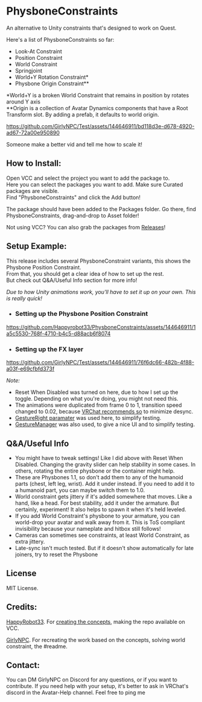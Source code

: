 # PhysboneConstraints
An alternative to Unity constraints that's designed to work on Quest.

Here's a list of PhysboneConstraints so far:

- Look-At Constraint
- Position Constraint
- World Constraint
- Springjoint
- World+Y Rotation Constraint*
- Physbone Origin Constraint**

*World+Y is a broken World Constraint that remains in position by rotates around Y axis<br>
**Origin is a collection of Avatar Dynamics components that have a Root Transform slot. By adding a prefab, it defaults to world origin.

https://github.com/GirlyNPC/Test/assets/144646911/bd118d3e-d678-4920-ad67-72a00e950890

Someone make a better vid and tell me how to scale it!

## How to Install:

Open VCC and select the project you want to add the package to.<br>
Here you can select the packages you want to add. Make sure Curated packages are visible.<br>
Find "PhysboneConstraints" and click the Add button!<br>

The package should have been added to the Packages folder. Go there, find PhysboneConstraints, drag-and-drop to Asset folder!

Not using VCC? You can also grab the packages from [Releases](https://github.com/Happyrobot33/PhysboneConstraints/releases)!

## Setup Example:

This release includes several PhysboneConstraint variants, this shows the Physbone Position Constraint.<br>
From that, you should get a clear idea of how to set up the rest. </br>
But check out Q&A/Useful Info section for more info!

*Due to how Unity animations work, you'll have to set it up on your own. This is really quick!*

- ### Setting up the Physbone Position Constraint

https://github.com/Happyrobot33/PhysboneConstraints/assets/144646911/1a5c5530-768f-4710-b4c5-d88acb6f8074



- ### Setting up the FX layer
https://github.com/GirlyNPC/Test/assets/144646911/76f6dc66-482b-4f88-a03f-e69cfbfd373f

*Note:*
- Reset When Disabled was turned on here, due to how I set up the toggle. Depending on what you're doing, you might not need this.
- The animations were duplicated from frame 0 to 1, transition speed changed to 0.02, because [VRChat recommends so](https://creators.vrchat.com/avatars/state-behaviors/) to minimize desync.
- [GestureRight paramater](https://creators.vrchat.com/avatars/animator-parameters/#gestureleft-and-gestureright-values) was used here, to simplify testing.
- [GestureManager](https://github.com/BlackStartx/VRC-Gesture-Manager) was also used, to give a nice UI and to simplify testing.

## Q&A/Useful Info
- You might have to tweak settings! Like I did above with Reset When Disabled. Changing the gravity slider can help stability in some cases. In others, rotating the entire physbone or the container might help.
- These are Physbones 1.1, so don't add them to any of the humanoid parts (chest, left leg, wrist). Add it under instead. If you need to add it to a humanoid part, you can maybe switch them to 1.0.
- World constraint gets jittery if it's added somewhere that moves. Like a hand, like a head. For best stability, add it under the armature. But certainly, experiment! It also helps to spawn it when it's held leveled.
- If you add World Constraint's physbone to your armature, you can world-drop your avatar and walk away from it. This is ToS compliant invisibility because your nameplate and hitbox still follows!
- Cameras can sometimes see constraints, at least World Constraint, as extra jittery.
- Late-sync isn't much tested. But if it doesn't show automatically for late joiners, try to reset the Physbone

## License

MIT License.

## Credits:

[HappyRobot33](https://github.com/HappyRobot33). For [creating the concepts](https://youtu.be/oXiGJHUysMU?feature=shared&t=1105), making the repo available on VCC.

[GirlyNPC](https://github.com/GirlyNPC). For recreating the work based on the concepts, solving world constraint, the #readme.

## Contact:
You can DM GirlyNPC on Discord for any questions, or if you want to contribute. If you need help with your setup, it's better to ask in VRChat's discord in the Avatar-Help channel. Feel free to ping me
